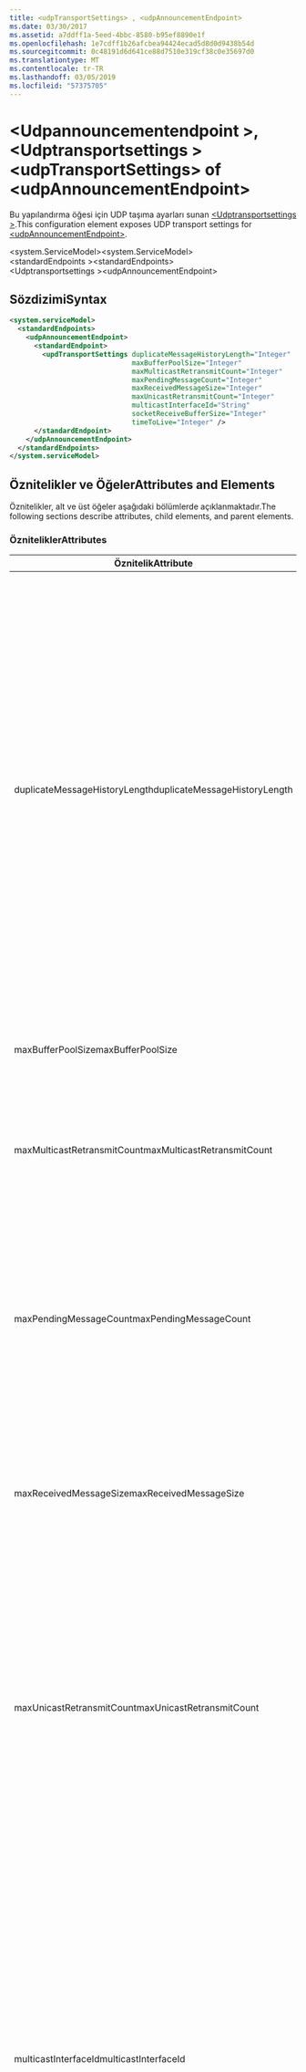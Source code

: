 ```yaml
---
title: <udpTransportSettings> , <udpAnnouncementEndpoint>
ms.date: 03/30/2017
ms.assetid: a7ddff1a-5eed-4bbc-8580-b95ef8890e1f
ms.openlocfilehash: 1e7cdff1b26afcbea94424ecad5d8d0d9438b54d
ms.sourcegitcommit: 0c48191d6d641ce88d7510e319cf38c0e35697d0
ms.translationtype: MT
ms.contentlocale: tr-TR
ms.lasthandoff: 03/05/2019
ms.locfileid: "57375705"
---
```

# <a name="udptransportsettings-of-udpannouncementendpoint"></a><span data-ttu-id="317f1-102">\<Udpannouncementendpoint >, \<Udptransportsettings ></span><span class="sxs-lookup"><span data-stu-id="317f1-102">\<udpTransportSettings> of \<udpAnnouncementEndpoint></span></span>
<span data-ttu-id="317f1-103">Bu yapılandırma öğesi için UDP taşıma ayarları sunan [ \<Udptransportsettings >](udpannouncementendpoint.md).</span><span class="sxs-lookup"><span data-stu-id="317f1-103">This configuration element exposes UDP transport settings for [\<udpAnnouncementEndpoint>](udpannouncementendpoint.md).</span></span>  
  
<span data-ttu-id="317f1-104">\<system.ServiceModel></span><span class="sxs-lookup"><span data-stu-id="317f1-104">\<system.ServiceModel></span></span>  
<span data-ttu-id="317f1-105">\<standardEndpoints ></span><span class="sxs-lookup"><span data-stu-id="317f1-105">\<standardEndpoints></span></span>  
<span data-ttu-id="317f1-106">\<Udptransportsettings ></span><span class="sxs-lookup"><span data-stu-id="317f1-106">\<udpAnnouncementEndpoint></span></span>  
  
## <a name="syntax"></a><span data-ttu-id="317f1-107">Sözdizimi</span><span class="sxs-lookup"><span data-stu-id="317f1-107">Syntax</span></span>  
  
```xml  
<system.serviceModel>
  <standardEndpoints>
    <udpAnnouncementEndpoint>
      <standardEndpoint>
        <updTransportSettings duplicateMessageHistoryLength="Integer"
                              maxBufferPoolSize="Integer"
                              maxMulticastRetransmitCount="Integer"
                              maxPendingMessageCount="Integer"
                              maxReceivedMessageSize="Integer"
                              maxUnicastRetransmitCount="Integer"
                              multicastInterfaceId="String"
                              socketReceiveBufferSize="Integer"
                              timeToLive="Integer" />
      </standardEndpoint>
    </udpAnnouncementEndpoint>
  </standardEndpoints>
</system.serviceModel>
```  
  
## <a name="attributes-and-elements"></a><span data-ttu-id="317f1-108">Öznitelikler ve Öğeler</span><span class="sxs-lookup"><span data-stu-id="317f1-108">Attributes and Elements</span></span>  
 <span data-ttu-id="317f1-109">Öznitelikler, alt ve üst öğeler aşağıdaki bölümlerde açıklanmaktadır.</span><span class="sxs-lookup"><span data-stu-id="317f1-109">The following sections describe attributes, child elements, and parent elements.</span></span>  
  
### <a name="attributes"></a><span data-ttu-id="317f1-110">Öznitelikler</span><span class="sxs-lookup"><span data-stu-id="317f1-110">Attributes</span></span>  
  
|<span data-ttu-id="317f1-111">Öznitelik</span><span class="sxs-lookup"><span data-stu-id="317f1-111">Attribute</span></span>|<span data-ttu-id="317f1-112">Açıklama</span><span class="sxs-lookup"><span data-stu-id="317f1-112">Description</span></span>|  
|---------------|-----------------|  
|<span data-ttu-id="317f1-113">duplicateMessageHistoryLength</span><span class="sxs-lookup"><span data-stu-id="317f1-113">duplicateMessageHistoryLength</span></span>|<span data-ttu-id="317f1-114">Yinelenen iletileri tanımlamak için taşıma tarafından kullanılan ileti karmaları en fazla sayısını belirten bir tamsayı.</span><span class="sxs-lookup"><span data-stu-id="317f1-114">An integer that specifies the maximum number of message hashes used by the transport for identifying duplicate messages.</span></span>  <span data-ttu-id="317f1-115">Yinelenen algılama TransportManager düzeyinde gerçekleştirilir.</span><span class="sxs-lookup"><span data-stu-id="317f1-115">Duplicate detection will be done at the TransportManager level.</span></span> <span data-ttu-id="317f1-116">Bu özelliğin 0 olarak ayarlanması, yinelenen algılama devre dışı bırakır.</span><span class="sxs-lookup"><span data-stu-id="317f1-116">Setting this property to 0 disables duplicate detection.</span></span><br /><br /> <span data-ttu-id="317f1-117">Bu öznitelik, sistem yöneticileri veya yinelenen ileti algılama algoritmalarını etkinleştirmek için geliştiricilerin sağlar.</span><span class="sxs-lookup"><span data-stu-id="317f1-117">This attribute allows system administrators or developers to turn off duplicate message detection algorithms.</span></span> <span data-ttu-id="317f1-118">Bu, kendi yinelenen algılama algoritması uygulamak istiyorsanız istenebilir.</span><span class="sxs-lookup"><span data-stu-id="317f1-118">This may be desirable if you want to implement your own duplicate detection algorithm.</span></span><br /><br /> <span data-ttu-id="317f1-119">4112 varsayılandır.</span><span class="sxs-lookup"><span data-stu-id="317f1-119">The default is 4112.</span></span>|  
|<span data-ttu-id="317f1-120">maxBufferPoolSize</span><span class="sxs-lookup"><span data-stu-id="317f1-120">maxBufferPoolSize</span></span>|<span data-ttu-id="317f1-121">Taşıma tarafından kullanılan tüm arabellek havuzu en büyük boyutunu belirten bir tamsayı.</span><span class="sxs-lookup"><span data-stu-id="317f1-121">An integer that specifies the maximum size of any buffer pools used by the transport.</span></span>|  
|<span data-ttu-id="317f1-122">maxMulticastRetransmitCount</span><span class="sxs-lookup"><span data-stu-id="317f1-122">maxMulticastRetransmitCount</span></span>|<span data-ttu-id="317f1-123">İleti (ek olarak ilk gönderme) iletilmelidir maksimum sayısını belirten bir tamsayı.</span><span class="sxs-lookup"><span data-stu-id="317f1-123">An integer that specifies the maximum number of times the message should be retransmitted (in addition to the first send).</span></span><br /><br /> <span data-ttu-id="317f1-124">Varsayılan değer 2'dir.</span><span class="sxs-lookup"><span data-stu-id="317f1-124">The default is 2.</span></span>|  
|<span data-ttu-id="317f1-125">maxPendingMessageCount</span><span class="sxs-lookup"><span data-stu-id="317f1-125">maxPendingMessageCount</span></span>|<span data-ttu-id="317f1-126">Aldı, ancak henüz bir tek bir kanalı örneği için InputQueue kaldırılır iletilerinin maksimum sayısını belirten bir tamsayı.</span><span class="sxs-lookup"><span data-stu-id="317f1-126">An integer that specifies the maximum number of messages that have been received but not yet removed from the InputQueue for an individual channel instance.</span></span>  <span data-ttu-id="317f1-127">InputQueue bekleyen ileti sayısı sınırına erişti, ileti bırakılır.</span><span class="sxs-lookup"><span data-stu-id="317f1-127">If the InputQueue has hit its pending message count limit, the message will be dropped.</span></span><br /><br /> <span data-ttu-id="317f1-128">Varsayılan değer 32'dir.</span><span class="sxs-lookup"><span data-stu-id="317f1-128">The default is 32.</span></span>|  
|<span data-ttu-id="317f1-129">maxReceivedMessageSize</span><span class="sxs-lookup"><span data-stu-id="317f1-129">maxReceivedMessageSize</span></span>|<span data-ttu-id="317f1-130">Bağlama tarafından işlenebilen bir ileti boyut üst sınırını belirten bir tamsayı.</span><span class="sxs-lookup"><span data-stu-id="317f1-130">An integer that specifies the maximum size for a message that can be processed by the binding.</span></span><br /><br /> <span data-ttu-id="317f1-131">65507 varsayılan değerdir.</span><span class="sxs-lookup"><span data-stu-id="317f1-131">The default value is 65507.</span></span>|  
|<span data-ttu-id="317f1-132">maxUnicastRetransmitCount</span><span class="sxs-lookup"><span data-stu-id="317f1-132">maxUnicastRetransmitCount</span></span>|<span data-ttu-id="317f1-133">İleti (ek olarak ilk gönderme) iletilmelidir maksimum sayısını belirten bir tamsayı.</span><span class="sxs-lookup"><span data-stu-id="317f1-133">An integer that specifies the maximum number of times the message should be retransmitted (in addition to the first send).</span></span>  <span data-ttu-id="317f1-134">İleti bir tek noktaya yayın adresine gönderilir ve karşılık gelen bir RelatesTo üst bilgisi ile bir yanıt iletisi alındığında, yeniden iletim erken (yapılandırılmış kaç kez yeniden göndermeden önce) sonlandırabilir.</span><span class="sxs-lookup"><span data-stu-id="317f1-134">If the message is sent to a unicast address and a response message is received with a corresponding RelatesTo header, then retransmission may terminate early (before retransmitting the configured number of times).</span></span><br /><br /> <span data-ttu-id="317f1-135">Varsayılan değer 1’dir.</span><span class="sxs-lookup"><span data-stu-id="317f1-135">The default value is 1.</span></span>|  
|<span data-ttu-id="317f1-136">multicastInterfaceId</span><span class="sxs-lookup"><span data-stu-id="317f1-136">multicastInterfaceId</span></span>|<span data-ttu-id="317f1-137">Çok noktaya yayın trafiğine çok ana bilgisayarlı makinelerde gönderip kullanılmalıdır ağ bağdaştırıcısı benzersiz olarak tanımlayan bir dize.</span><span class="sxs-lookup"><span data-stu-id="317f1-137">A string that uniquely identifies the network adapter that should be used when sending and receiving multicast traffic on multi-homed machines.</span></span> <span data-ttu-id="317f1-138">Çalışma zamanında, ardından ayarlamak için kullanılan arabirim dizinini aramak için bu öznitelik değeri aktarımını kullanacak `IP_MULTICAST_IF` ve `IPV6_MULTICAST_IF` yuva seçenekleri.</span><span class="sxs-lookup"><span data-stu-id="317f1-138">At runtime, the transport will use this attribute value to lookup the interface index, which is then used to set the `IP_MULTICAST_IF` and `IPV6_MULTICAST_IF` socket options.</span></span>  <span data-ttu-id="317f1-139">Aynı arabirim dizinini çok noktaya yayın grubu birleştirilirken varsa kullanılır.</span><span class="sxs-lookup"><span data-stu-id="317f1-139">The same interface index will be used when joining a multicast group, if applicable.</span></span><br /><br /> <span data-ttu-id="317f1-140">Varsayılan değer `null` şeklindedir.</span><span class="sxs-lookup"><span data-stu-id="317f1-140">The default value is `null`.</span></span>|  
|<span data-ttu-id="317f1-141">socketReceiveBufferSize</span><span class="sxs-lookup"><span data-stu-id="317f1-141">socketReceiveBufferSize</span></span>|<span data-ttu-id="317f1-142">Temel alınan WinSock yuva alma arabellek boyutunu belirten bir tamsayı.</span><span class="sxs-lookup"><span data-stu-id="317f1-142">An integer that specifies the receive buffer size on the underlying WinSock socket.</span></span><br /><br /> <span data-ttu-id="317f1-143">Bir kullanıcı teslim alma kanal veri aldığında sistem nasıl davranacağını denetlemek için Binding üstündeki bu özniteliği kullanabilirsiniz.</span><span class="sxs-lookup"><span data-stu-id="317f1-143">A user of a receiving channel can use this attribute on the Binding to control how the system behaves when it receives data.</span></span>  <span data-ttu-id="317f1-144">Örneğin, gelen WCF iletileri en yüksek eşik kullanan bir uygulamayı göz önünde bulundurulduğunda, bu öznitelik için daha yüksek bir değer kullanarak uygulamayı bunları işleyebilmesi için beklenirken WinSock arabellekteki karşılaştırın iletileri çalıştırmasına olanak tanır.</span><span class="sxs-lookup"><span data-stu-id="317f1-144">For example, given an application that is consuming inbound WCF messages at the maximum threshold, using a higher value for this attribute would allow messages to stack up in the WinSock buffer while waiting for the application to be able to process them.</span></span>  <span data-ttu-id="317f1-145">Daha düşük bir değere aynı durumda kullanarak bırakılmak iletilerinde neden olur. Bu öznitelik temel alınan WinSock sunan `SO_RCVBUF` yuva seçeneği. Bu öznitelik değeri en az boyutu olmalıdır `maxReceivedMessageSize`.</span><span class="sxs-lookup"><span data-stu-id="317f1-145">Using a lower value in the same situation would result in messages getting dropped.This attribute exposes the underlying WinSock `SO_RCVBUF` socket option.This attribute value must be at least the size of `maxReceivedMessageSize`.</span></span>   <span data-ttu-id="317f1-146">Bu daha küçük bir değere ayarlanması `maxReceivedMessageSize` çalışma zamanı özel durumu oluşur.</span><span class="sxs-lookup"><span data-stu-id="317f1-146">Setting it to a value smaller than the `maxReceivedMessageSize` will result in runtime exception.</span></span><br /><br /> <span data-ttu-id="317f1-147">65536 varsayılan değerdir.</span><span class="sxs-lookup"><span data-stu-id="317f1-147">The default value is 65536.</span></span>|  
|<span data-ttu-id="317f1-148">timeToLive</span><span class="sxs-lookup"><span data-stu-id="317f1-148">timeToLive</span></span>|<span data-ttu-id="317f1-149">Çok noktaya yayın paketi erişebilen ağ segment durak sayısını belirten bir tamsayı.</span><span class="sxs-lookup"><span data-stu-id="317f1-149">An integer that specifies the number of network segment hops that a multicast packet can traverse.</span></span>  <span data-ttu-id="317f1-150">Bu öznitelik ile ilişkili işlevselliği kullanıma sunan `IP_MULTICAST_TTL` ve `IP_TTL` yuva seçenekleri.</span><span class="sxs-lookup"><span data-stu-id="317f1-150">This attribute exposes the functionality associated with the `IP_MULTICAST_TTL` and `IP_TTL` socket options.</span></span><br /><br /> <span data-ttu-id="317f1-151">Varsayılan değer 1’dir.</span><span class="sxs-lookup"><span data-stu-id="317f1-151">The default value is 1.</span></span>|  
  
### <a name="child-elements"></a><span data-ttu-id="317f1-152">Alt Öğeler</span><span class="sxs-lookup"><span data-stu-id="317f1-152">Child Elements</span></span>  
 <span data-ttu-id="317f1-153">Yok.</span><span class="sxs-lookup"><span data-stu-id="317f1-153">None.</span></span>  
  
### <a name="parent-elements"></a><span data-ttu-id="317f1-154">Üst Öğeler</span><span class="sxs-lookup"><span data-stu-id="317f1-154">Parent Elements</span></span>  
  
|<span data-ttu-id="317f1-155">Öğe</span><span class="sxs-lookup"><span data-stu-id="317f1-155">Element</span></span>|<span data-ttu-id="317f1-156">Açıklama</span><span class="sxs-lookup"><span data-stu-id="317f1-156">Description</span></span>|  
|-------------|-----------------|  
|[<span data-ttu-id="317f1-157">\<Udptransportsettings ></span><span class="sxs-lookup"><span data-stu-id="317f1-157">\<udpAnnouncementEndpoint></span></span>](udpannouncementendpoint.md)|<span data-ttu-id="317f1-158">Bağlama sözleşme ve UDP taşıma duyuru düzeltmiştir standart bitiş noktası.</span><span class="sxs-lookup"><span data-stu-id="317f1-158">A standard endpoint that has fixed announcement contract and UDP transport binding.</span></span>|  
  
## <a name="see-also"></a><span data-ttu-id="317f1-159">Ayrıca bkz.</span><span class="sxs-lookup"><span data-stu-id="317f1-159">See also</span></span>
- <xref:System.ServiceModel.Discovery.UdpTransportSettings>
